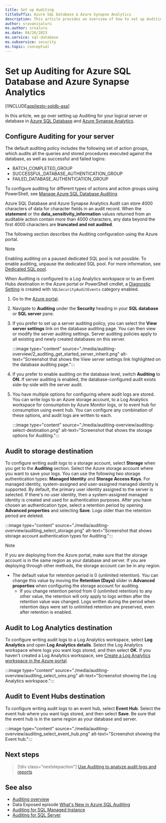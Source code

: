 ```yaml
---
title: Set up Auditing
titleSuffix: Azure SQL Database & Azure Synapse Analytics
description: This article provides an overview of how to set up Auditing and storing those audits to an Azure storage account, Log Analytics workspace, or Event Hubs destination.
author: sravanisaluru
ms.author: srsaluru
ms.date: 04/26/2023
ms.service: sql-database
ms.subservice: security
ms.topic: conceptual
---
```

# Set up Auditing for Azure SQL Database and Azure Synapse Analytics

[!INCLUDE[appliesto-sqldb-asa](../includes/appliesto-sqldb-asa.md)]

In this article, we go over setting up Auditing for your logical server or database in [Azure SQL Database](sql-database-paas-overview.md) and [Azure Synapse Analytics](/azure/synapse-analytics/sql-data-warehouse/sql-data-warehouse-overview-what-is).

## Configure Auditing for your server

The default auditing policy includes the following set of action groups, which audits all the queries and stored procedures executed against the database, as well as successful and failed logins:

- BATCH_COMPLETED_GROUP
- SUCCESSFUL_DATABASE_AUTHENTICATION_GROUP
- FAILED_DATABASE_AUTHENTICATION_GROUP

To configure auditing for different types of actions and action groups using PowerShell, see [Manage Azure SQL Database Auditing](auditing-manage-using-api.md).

Azure SQL Database and Azure Synapse Analytics Audit can store 4000 characters of data for character fields in an audit record. When the **statement** or the **data_sensitivity_information** values returned from an auditable action contain more than 4000 characters, any data beyond the first 4000 characters are **truncated and not audited**.

The following section describes the Auditing configuration using the Azure portal.

> [!NOTE]  
> Enabling auditing on a paused dedicated SQL pool is not possible. To enable auditing, unpause the dedicated SQL pool. For more information, see [Dedicated SQL pool](/azure/synapse-analytics/sql/best-practices-dedicated-sql-pool).
>
> When Auditing is configured to a Log Analytics workspace or to an Event Hubs destination in the Azure portal or PowerShell cmdlet, a [Diagnostic Setting](/azure/azure-monitor/essentials/diagnostic-settings) is created with `SQLSecurityAuditEvents` category enabled.

1. Go to the [Azure portal](https://portal.azure.com).
1. Navigate to **Auditing** under the **Security** heading in your **SQL database** or **SQL server** pane.
1. If you prefer to set up a server auditing policy, you can select the **View server settings** link on the database auditing page. You can then view or modify the server auditing settings. Server auditing policies apply to all existing and newly created databases on this server.

   :::image type="content" source="./media/auditing-overview/2_auditing_get_started_server_inherit.png" alt-text="Screenshot that shows the View server settings link highlighted on the database auditing page.":::

1. If you prefer to enable auditing on the database level, switch **Auditing** to **ON**. If server auditing is enabled, the database-configured audit exists side-by-side with the server audit.

1. You have multiple options for configuring where audit logs are stored. You can write logs to an Azure storage account, to a Log Analytics workspace for consumption by Azure Monitor logs, or to event hub for consumption using event hub. You can configure any combination of these options, and audit logs are written to each.

   :::image type="content" source="./media/auditing-overview/auditing-select-destination.png" alt-text="Screenshot that shows the storage options for Auditing.":::

## Audit to storage destination

To configure writing audit logs to a storage account, select **Storage** when you get to the **Auditing** section. Select the Azure storage account where you want to save your logs. You can use the following two storage authentication types: **Managed Identity** and **Storage Access Keys**. For managed identity, system-assigned and user-assigned managed identity is supported. By default, the primary user identity assigned to the server is selected. If there's no user identity, then a system-assigned managed identity is created and used for authentication purposes. After you have chosen an authentication type, select a retention period by opening **Advanced properties** and selecting **Save**. Logs older than the retention period are deleted.

:::image type="content" source="./media/auditing-overview/auditing_select_storage.png" alt-text="Screenshot that shows storage account authentication types for Auditing.":::

> [!NOTE]  
> If you are deploying from the Azure portal, make sure that the storage account is in the same region as your database and server. If you are deploying through other methods, the storage account can be in any region.

- The default value for retention period is 0 (unlimited retention). You can change this value by moving the **Retention (Days)** slider in **Advanced properties** when configuring the storage account for auditing.
  - If you change retention period from 0 (unlimited retention) to any other value, the retention will only apply to logs written after the retention value was changed. Logs written during the period when retention days were set to unlimited retention are preserved, even after retention is enabled.

## Audit to Log Analytics destination

To configure writing audit logs to a Log Analytics workspace, select **Log Analytics** and open **Log Analytics details**. Select the Log Analytics workspace where logs you want logs stored, and then select **OK**. If you haven't created a Log Analytics workspace, see [Create a Log Analytics workspace in the Azure portal](/azure/azure-monitor/logs/quick-create-workspace).

:::image type="content" source="./media/auditing-overview/auditing_select_oms.png" alt-text="Screenshot showing the Log Analytics workspace.":::

## Audit to Event Hubs destination

To configure writing audit logs to an event hub, select **Event Hub**. Select the event hub where you want logs stored, and then select **Save**. Be sure that the event hub is in the same region as your database and server.

:::image type="content" source="./media/auditing-overview/auditing_select_event_hub.png" alt-text="Screenshot showing the Event hub.":::

## Next steps

> [!div class="nextstepaction"]
> [Use Auditing to analyze audit logs and reports](auditing-analyze-audit-logs.md)

## See also

- [Auditing overview](auditing-overview.md)
- Data Exposed episode [What's New in Azure SQL Auditing](/Shows/Data-Exposed/Whats-New-in-Azure-SQL-Auditing)
- [Auditing for SQL Managed Instance](../managed-instance/auditing-configure.md)
- [Auditing for SQL Server](/sql/relational-databases/security/auditing/sql-server-audit-database-engine)
